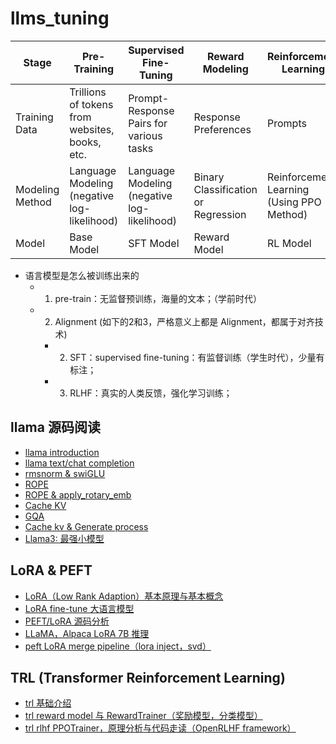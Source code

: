 # llms_tuning


| Stage                    | Pre-Training                     | Supervised Fine-Tuning               | Reward Modeling                | Reinforcement Learning                     |
|--------------------------|----------------------------------|--------------------------------------|--------------------------------|--------------------------------------------|
| Training Data            | Trillions of tokens from websites, books, etc. | Prompt-Response Pairs for various tasks | Response Preferences           | Prompts                                     |
| Modeling Method          | Language Modeling (negative log-likelihood) | Language Modeling (negative log-likelihood) | Binary Classification or Regression | Reinforcement Learning (Using PPO Method)  |
| Model                    | Base Model                       | SFT Model                            | Reward Model                    | RL Model                                    |


- 语言模型是怎么被训练出来的
    - 1. pre-train：无监督预训练，海量的文本；（学前时代）
    - 2. Alignment (如下的2和3，严格意义上都是 Alignment，都属于对齐技术)
        - 2. SFT：supervised fine-tuning：有监督训练（学生时代），少量有标注；
        - 3. RLHF：真实的人类反馈，强化学习训练； 


## llama 源码阅读

- [llama introduction](https://www.bilibili.com/video/BV1xP411x7TL)
- [llama text/chat completion](https://www.bilibili.com/video/BV1Zu4y1B7gM/)
- [rmsnorm & swiGLU](https://www.bilibili.com/video/BV1e14y1C7G8/)
- [ROPE](https://www.bilibili.com/video/BV1Dh4y1P7KY/)
- [ROPE & apply_rotary_emb](https://www.bilibili.com/video/BV18u411M7j1/)
- [Cache KV](https://www.bilibili.com/video/BV1FB4y1Z79y/)
- [GQA](https://www.bilibili.com/video/BV1vc411o7fa/)
- [Cache kv & Generate process](https://www.bilibili.com/video/BV1Ea4y1d7wx/)
- [Llama3: 最强小模型](https://www.bilibili.com/video/BV15z42167yB/)

## LoRA & PEFT

- [LoRA（Low Rank Adaption）基本原理与基本概念](https://www.bilibili.com/video/BV15T411477N/)
- [LoRA fine-tune 大语言模型](https://www.bilibili.com/video/BV1qz4y1B7LB/)
- [PEFT/LoRA 源码分析](https://www.bilibili.com/video/BV1sV4y1z7uS/)
- [LLaMA，Alpaca LoRA 7B 推理](https://www.bilibili.com/video/BV1Po4y1T7Bn/)
- [peft LoRA merge pipeline（lora inject，svd）](https://www.bilibili.com/video/BV13A4m1w7i6/)

## TRL (Transformer Reinforcement Learning)

- [trl 基础介绍](https://www.bilibili.com/video/BV1zm4y1H79x/)
- [trl reward model 与 RewardTrainer（奖励模型，分类模型）](https://www.bilibili.com/video/BV1GZ421t7oU/)
- [trl rlhf PPOTrainer，原理分析与代码走读（OpenRLHF framework）](https://www.bilibili.com/video/BV1ss421G7Nj/)
